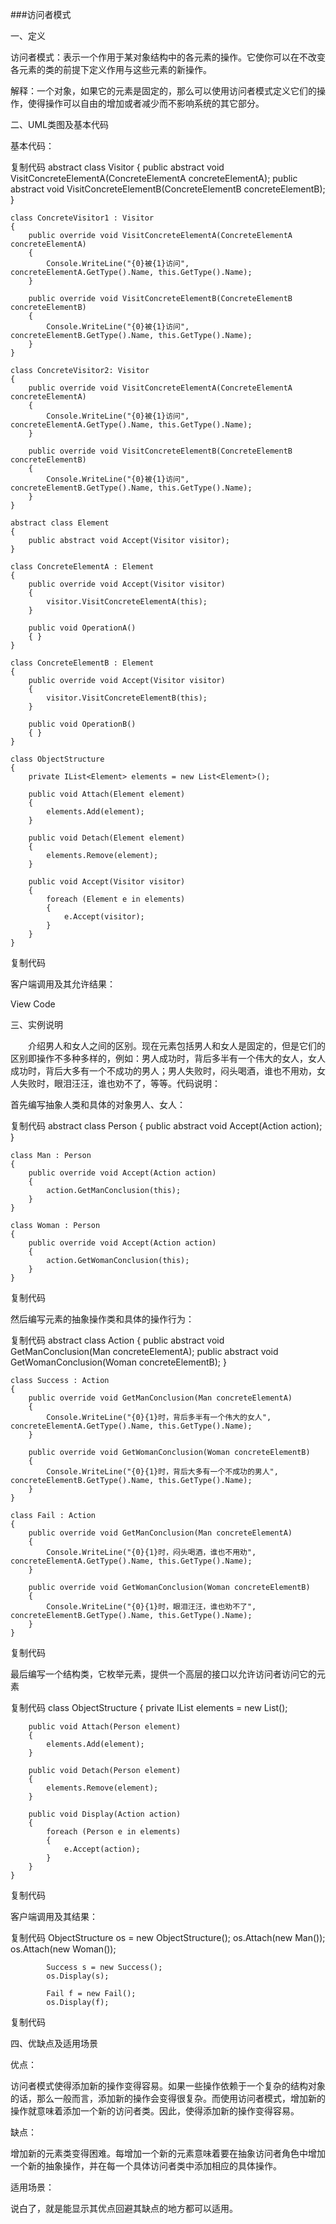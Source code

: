 ###访问者模式

一、定义

访问者模式：表示一个作用于某对象结构中的各元素的操作。它使你可以在不改变各元素的类的前提下定义作用与这些元素的新操作。

解释：一个对象，如果它的元素是固定的，那么可以使用访问者模式定义它们的操作，使得操作可以自由的增加或者减少而不影响系统的其它部分。

 

二、UML类图及基本代码



基本代码：

复制代码
abstract class Visitor
    {
        public abstract void VisitConcreteElementA(ConcreteElementA concreteElementA);
        public abstract void VisitConcreteElementB(ConcreteElementB concreteElementB);
    }

    class ConcreteVisitor1 : Visitor
    {
        public override void VisitConcreteElementA(ConcreteElementA concreteElementA)
        {
            Console.WriteLine("{0}被{1}访问", concreteElementA.GetType().Name, this.GetType().Name);
        }

        public override void VisitConcreteElementB(ConcreteElementB concreteElementB)
        {
            Console.WriteLine("{0}被{1}访问", concreteElementB.GetType().Name, this.GetType().Name);
        }
    }

    class ConcreteVisitor2: Visitor
    {
        public override void VisitConcreteElementA(ConcreteElementA concreteElementA)
        {
            Console.WriteLine("{0}被{1}访问", concreteElementA.GetType().Name, this.GetType().Name);
        }

        public override void VisitConcreteElementB(ConcreteElementB concreteElementB)
        {
            Console.WriteLine("{0}被{1}访问", concreteElementB.GetType().Name, this.GetType().Name);
        }
    }

    abstract class Element
    {
        public abstract void Accept(Visitor visitor);
    }

    class ConcreteElementA : Element
    {
        public override void Accept(Visitor visitor)
        {
            visitor.VisitConcreteElementA(this);
        }

        public void OperationA()
        { }
    }

    class ConcreteElementB : Element
    {
        public override void Accept(Visitor visitor)
        {
            visitor.VisitConcreteElementB(this);
        }

        public void OperationB()
        { }
    }

    class ObjectStructure
    {
        private IList<Element> elements = new List<Element>();

        public void Attach(Element element)
        {
            elements.Add(element);
        }

        public void Detach(Element element)
        {
            elements.Remove(element);
        }

        public void Accept(Visitor visitor)
        {
            foreach (Element e in elements)
            {
                e.Accept(visitor);
            }
        }
    }
复制代码
 

客户端调用及其允许结果：

 View Code


 

三、实例说明

　　介绍男人和女人之间的区别。现在元素包括男人和女人是固定的，但是它们的区别即操作不多种多样的，例如：男人成功时，背后多半有一个伟大的女人，女人成功时，背后大多有一个不成功的男人；男人失败时，闷头喝酒，谁也不用劝，女人失败时，眼泪汪汪，谁也劝不了，等等。代码说明：

 

首先编写抽象人类和具体的对象男人、女人：

复制代码
abstract class Person
    {
        public abstract void Accept(Action action);
    }

    class Man : Person
    {
        public override void Accept(Action action)
        {
            action.GetManConclusion(this);
        }
    }

    class Woman : Person
    {
        public override void Accept(Action action)
        {
            action.GetWomanConclusion(this);
        }
    }
复制代码
 

然后编写元素的抽象操作类和具体的操作行为：

复制代码
abstract class Action
    {
        public abstract void GetManConclusion(Man concreteElementA);
        public abstract void GetWomanConclusion(Woman concreteElementB);
    }

    class Success : Action
    {
        public override void GetManConclusion(Man concreteElementA)
        {
            Console.WriteLine("{0}{1}时，背后多半有一个伟大的女人", concreteElementA.GetType().Name, this.GetType().Name);
        }

        public override void GetWomanConclusion(Woman concreteElementB)
        {
            Console.WriteLine("{0}{1}时，背后大多有一个不成功的男人", concreteElementB.GetType().Name, this.GetType().Name);
        }
    }

    class Fail : Action
    {
        public override void GetManConclusion(Man concreteElementA)
        {
            Console.WriteLine("{0}{1}时，闷头喝酒，谁也不用劝", concreteElementA.GetType().Name, this.GetType().Name);
        }

        public override void GetWomanConclusion(Woman concreteElementB)
        {
            Console.WriteLine("{0}{1}时，眼泪汪汪，谁也劝不了", concreteElementB.GetType().Name, this.GetType().Name);
        }
    }
复制代码
 

最后编写一个结构类，它枚举元素，提供一个高层的接口以允许访问者访问它的元素

复制代码
class ObjectStructure
    {
        private IList<Person> elements = new List<Person>();

        public void Attach(Person element)
        {
            elements.Add(element);
        }

        public void Detach(Person element)
        {
            elements.Remove(element);
        }

        public void Display(Action action)
        {
            foreach (Person e in elements)
            {
                e.Accept(action);
            }
        }
    }
复制代码
 

客户端调用及其结果：

复制代码
ObjectStructure os = new ObjectStructure();
            os.Attach(new Man());
            os.Attach(new Woman());

            Success s = new Success();
            os.Display(s);

            Fail f = new Fail();
            os.Display(f);
复制代码


 

四、优缺点及适用场景

优点：

访问者模式使得添加新的操作变得容易。如果一些操作依赖于一个复杂的结构对象的话，那么一般而言，添加新的操作会变得很复杂。而使用访问者模式，增加新的操作就意味着添加一个新的访问者类。因此，使得添加新的操作变得容易。

缺点：

增加新的元素类变得困难。每增加一个新的元素意味着要在抽象访问者角色中增加一个新的抽象操作，并在每一个具体访问者类中添加相应的具体操作。

 

适用场景：

说白了，就是能显示其优点回避其缺点的地方都可以适用。